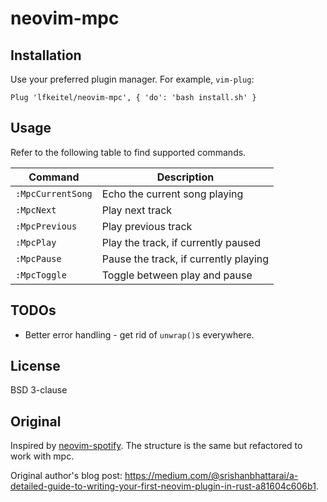 # neovim-mpc

## Installation

Use your preferred plugin manager. For example, `vim-plug`:
```vim
Plug 'lfkeitel/neovim-mpc', { 'do': 'bash install.sh' }
```

## Usage

Refer to the following table to find supported commands.

| Command  | Description |
|----------|-------------|
| `:MpcCurrentSong` | Echo the current song playing |
| `:MpcNext` | Play next track |
| `:MpcPrevious` | Play previous track |
| `:MpcPlay` | Play the track, if currently paused |
| `:MpcPause` | Pause the track, if currently playing |
| `:MpcToggle` | Toggle between play and pause |

## TODOs

* Better error handling - get rid of `unwrap()`s everywhere.

## License

BSD 3-clause

## Original

Inspired by [neovim-spotify](https://github.com/srishanbhattarai/neovim-spotify).
The structure is the same but refactored to work with mpc.

Original author's blog post: https://medium.com/@srishanbhattarai/a-detailed-guide-to-writing-your-first-neovim-plugin-in-rust-a81604c606b1.
